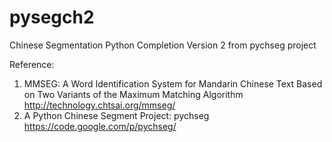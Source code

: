 pysegch2
========

Chinese Segmentation Python Completion Version 2 from pychseg project

Reference:
1. MMSEG: A Word Identification System for Mandarin Chinese Text Based on Two Variants of the Maximum Matching Algorithm
   http://technology.chtsai.org/mmseg/
2. A Python Chinese Segment Project: pychseg
   https://code.google.com/p/pychseg/